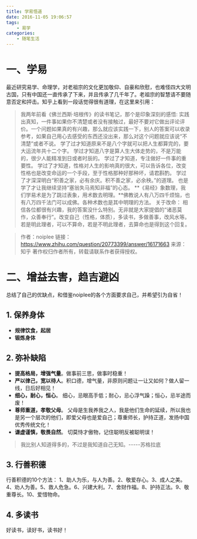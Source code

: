 ```yaml
---
title: 学易悟道
date: 2016-11-05 19:06:57
tags: 
	- 易学
categories: 
	- 随笔生活
---
```

# 一、学易
最近研究易学、命理学，对老祖宗的文化更加敬仰、自豪和欣慰，也难怪四大文明古国，只有中国还一直传承了下来，并且传承了几千年了。老祖宗的智慧请不要随意否定和抨击。知乎上看到一段话觉得很有道理，在这里来引用：
>我两年前看《佛兰西斯·培根传》的读书笔记，那个是印象深刻的感悟:
>实践出真知，一件事如果你不清楚或者没有接触过，最好不要对它做出评论评价。一个问题如果真的有兴趣，那么就应该实践一下，别人的答案可以收录参考，如果自己用心去感受的东西还没出来，那么对这个问题就应该说“不清楚”或者不说。
>学了过才知道原来不是八个字就可以把人生都算完的，要大运流年共十二个字。
>学过才知道八字是算人生大体走势的，不是万能的，很少人能精准到日或者时辰的。
>学过了才知道，专注做好一件事的重要性。
>学过了才知道，性格对人生的影响真的很大，可以告诉各位，改变性格也是改变命运的一个手段，至于性格那种好那种坏，请君斟酌。
>学过了才深深明白“积善之家，必有余庆。积不善之家，必余秧。”的道理。
>也是学了才让我继续坚持“塞翁失马焉知非福”的心态。
>**《易经》象数理，我们学易术是为了跳过表象，用术数去明理。**佛教说人有八万四千烦恼，也有八万四千法门可以成佛。各种术数也是其中明理的方法。
>关于改命：
>相信各位都很有兴趣，我的答案没什么特别。无非就是大家提倡的“诸恶莫作，众善奉行”。改变自己（性格，体质），多读书，多做善事，改风水等。若是明此理者，可以不算命，若是不明此理者，去算命也是得到这个回复。

>作者：noiplee
>链接：https://www.zhihu.com/question/20773399/answer/16171663
>来源：知乎
>著作权归作者所有，转载请联系作者获得授权。

<!-- more -->
# 二、增益去害，趋吉避凶
总结了自己的优缺点，和借鉴noiplee的各个方面要求自己，并希望引为自省！
## 1. 保养身体
- **规律饮食，起居**
- **锻炼身体**

## 2. 弥补缺陷
- **提高格局，增强气量**。做事前三思，做事时稳重！
- **严以律己，宽以待人**。积口德，增气量，非原则问题让一让又如何？做人留一线，日后好相见！
- **细心，耐心，恒心**。 细心，忌眼高手低；耐心，忌心浮气躁；恒心，忌半途而废！
- **尊师重道，孝敬父母**。 父母是生我养我之人，我是他们生命的延续，所以我也是另一个层次的他们，即爱父母也是爱自己；尊重师长，护持正道，发扬中国优秀传统文化！
- **谦虚谨慎，敬畏自然**。 切莫恃才傲物，记住聪明反被聪明误！
>我比别人知道得多的，不过是我知道自己无知。-----苏格拉底

## 3. 行善积德
行善积德的10个方法：
1、助人为乐，与人为善。2、敬爱存心。3、成人之美。4、劝人为善。5、救人危急。6、兴建大利。7、舍财作福。8、护持正法。9、敬重尊长。10、爱惜物命。 

## 4. 多读书
好读书，读好书，读书好！


